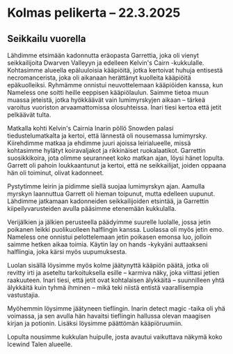 # Kolmas pelikerta – 22.3.2025  

## Seikkailu vuorella

Lähdimme etsimään kadonnutta eräopasta Garrettia, joka oli vienyt seikkailijoita Dwarven Valleyyn ja edelleen Kelvin's Cairn -kukkulalle. Kohtasimme alueella epäluuloisia kääpiöitä, jotka kertoivat huhuja entisestä necromancerista, joka oli aikanaan herättänyt kuolleita kääpiöitä epäkuolleiksi. Ryhmämme onnistui neuvottelemaan kääpiöiden kanssa, kun Nameless one soitti heille eeppisen kääpiölaulun. Saimme tietoa muun muassa jeteistä, jotka hyökkäävät vain lumimyrskyjen aikaan – tärkeä varoitus vuoriston arvaamattomissa olosuhteissa. Inari tiesi kertoa että jetit pelkäävät tulta.

Matkalla kohti Kelvin's Cairnia Inarin pöllö Snowden palasi tiedustelumatkalta ja kertoi, että lännestä oli nousemassa lumimyrsky. Kiirehdimme matkaa ja ehdimme juuri ajoissa leirialueelle, missä kohtasimme hylätyt koiravaljakot ja rikkinäiset ruokalaatikot. Garrettin suosikkikoira, jota olimme seuranneet koko matkan ajan, löysi hänet lopulta. Garrett oli pahoin loukkaantunut ja kertoi, että ne seikkailijat, joiden oppaana hän oli toiminut, olivat kadonneet.

Pystytimme leirin ja pidimme siellä suojaa lumimyrskyn ajan. Aamulla myrskyn laannuttua Garrett oli hieman toipunut, mutta edelleen uupunut. Lähdimme jatkamaan kadonneiden seikkailijoiden etsintää, ja Garrettin kiipeilyvarusteiden avulla pääsimme etenemään kukkulalla.

Verijälkien ja jälkien perusteella päädyimme suurelle luolalle, jossa jetin poikanen leikki puolikuolleen halflingin kanssa. Luolassa oli myös jetin emo. Nameless one onnistui pelottelemaan jetin poikasen emonsa luo, jolloin saimme hetken aikaa toimia. Käytin lay on hands -kykyäni auttaakseni halflingia, joka kärsi myös uupumuksesta.

Luolan sisällä löysimme myös kolme jäätynyttä kääpiön päätä, jotka oli revitty irti ja aseteltu tarkoituksella esille – karmiva näky, joka viittasi jetien raakuuteen. Inari tiesi, että jetit ovat kohtalaisen älykkäitä – suunnilleen yhtä älykkäitä kuin tyhmä ihminen – mikä teki niistä entistä vaarallisempia vastustajia.

Myöhemmin löysimme jäätyneen tieflingin. Inarin detect magic -taika oli yhä voimassa, ja sen avulla hän havaitsi tieflingin hallussa olevan maagisen kirjan ja potionin. Lisäksi löysimme päättömän kääpiöruumiin.

Lopulta nousimme kukkulan huipulle, josta avautui vaikuttava näkymä koko Icewind Talen alueelle.